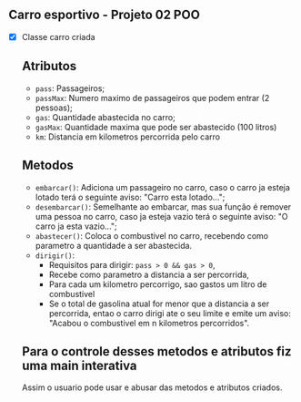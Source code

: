 ## Carro esportivo - Projeto 02 POO

- [x] Classe carro criada

    ## Atributos
    - `pass`: Passageiros;
    - `passMax`: Numero maximo de passageiros que podem entrar (2 pessoas);
    - `gas`: Quantidade abastecida no carro;
    - `gasMax`: Quantidade maxima que pode ser abastecido (100 litros)
    - `km`: Distancia em kilometros percorrida pelo carro

    ## Metodos
    - `embarcar()`: Adiciona um passageiro no carro, caso o carro ja esteja lotado
    terá o seguinte aviso: "Carro esta lotado...";
    - `desembarcar()`: Semelhante ao embarcar, mas sua função é remover uma pessoa no carro, caso ja esteja vazio terá o seguinte aviso: "O carro ja esta vazio...";
    - `abastecer()`: Coloca o combustivel no carro, recebendo como parametro a quantidade a ser abastecida.
    - `dirigir()`: 
        - Requisitos para dirigir: `pass > 0 && gas > 0`,
        - Recebe como parametro a distancia a ser percorrida,
        - Para cada um kilometro percorrigo, sao gastos um litro de combustivel
        - Se o total de gasolina atual for menor que a distancia a ser percorrida,
          entao o carro dirigi ate o seu limite e emite um aviso: "Acabou o combustivel em n
          kilometros percorridos".
    
    ## Para o controle desses metodos e atributos fiz uma main interativa
     Assim o usuario pode usar e abusar das metodos e atributos criados.
    [](controller.png)
       

    
